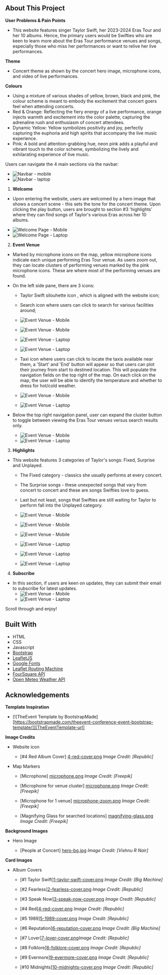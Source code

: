 ## About This Project
**User Problems & Pain Points**
* This website features singer Taylor Swift, her 2023-2024 Eras Tour and her 10 albums. Hence, the primary users would be Swifties who are keen to learn more about the Eras Tour performance venues and songs, especially those who miss her performances or want to relive her live performances.

**Theme**
* Concert theme as shown by the concert hero image, microphone icons, and video of live performances.

**Colours**
* Using a mixture of various shades of yellow, brown, black and pink, the colour scheme is meant to embody the excitement that concert goers feel when attending concerts. 
* Red & Orange: Reflecting the fiery energy of a live performance, orange injects warmth and excitement into the color palette, capturing the adrenaline rush and enthusiasm of concert attendees. 
* Dynamic Yellow: Yellow symbolizes positivity and joy, perfectly capturing the euphoria and high spirits that accompany the live music experience.
* Pink: A bold and attention-grabbing hue, neon pink adds a playful and vibrant touch to the color scheme, symbolizing the lively and exhilarating experience of live music.

Users can navigate the 4 main sections via the navbar:
* ![Navbar - mobile](assets/img/screen-shots/mobile/2.%20mobile-navbar.png)
* ![Navbar - laptop](assets/img/screen-shots/laptop/2.%20laptop-navbar.png)


1. **Welcome**
- Upon entering the website, users are welcomed by a hero image that shows a concert scene - this sets the tone for the concert theme. Upon clicking the play button, users are brought to section #3 'highlights' where they can find songs of Taylor's various Eras across her 10 albums.
* ![Welcome Page - Mobile](assets/img/screen-shots/mobile/1.%20mobile-welcome.png)
* ![Welcome Page - Laptop](assets/img/screen-shots/mobile/1.%20laptop-welcome.png)

2. **Event Venue**
- Marked by microphone icons on the map, yellow microphone icons indicate each unique performing Eras Tour venue. 
As users zoom out, they can locate clusters of performing venues marked by the pink microphone icons. These are where most of the performing venues are found.

- On the left side pane, there are 3 icons: 
   * Taylor Swift silouhette icon , which is aligned with the website icon;
   * Search icon where users can click to search for various facilities around; 
   * ![Event Venue - Mobile](assets/img/screen-shots/mobile/3.%20mobile-event-venue-search-location-function.png)
   * ![Event Venue - Mobile](assets/img/screen-shots/mobile/3.%20mobile-event-venue-search-location-result.png)

   * ![Event Venue - Laptop](assets/img/screen-shots/laptop/3.%20laptop-event-venue-search-location-function.png)
   * ![Event Venue - Laptop](assets/img/screen-shots/laptop/3.%20laptop-event-venue-search-location-result.png)

   * Taxi icon where users can click to locate the taxis available near them, a 'Start' and 'End' button will appear so that users can plot their journey from start to destined location. This will populate the navigation fields on the top right of the map. On each click on the map, the user will be able to identify the temperature and whether to dress for hot/cold weather.
   * ![Event Venue - Mobile](assets/img/screen-shots/mobile/3.mobile-event-venue-user-route-taxi-weather)
   * ![Event Venue - Laptop](assets/img/screen-shots/laptop/3.%20laptop-event-venue-user-route-taxi-weather.png)
   
- Below the top right navigation panel, user can expand the cluster button to toggle between viewing the Eras Tour venues versus search results only.
    * ![Event Venue - Mobile](assets/img/screen-shots/mobile/3.mobile-event-venue-venue-markers.png)
    * ![Event Venue - Laptop](assets/img/screen-shots/laptop/3.%20laptop-event-venue-venue-markers.png)

3. **Highlights**
- This website features 3 categories of Taylor's songs: Fixed, Surprise and Unplayed.
    * The Fixed category - classics she usually performs at every concert.
    * The Surprise songs - these unexpected songs that vary from concert to concert and these are songs Swifties love to guess.
    * Last but not least, songs that Swifties are still waiting for Taylor to perform fall into the Unplayed category.
    * ![Event Venue - Mobile](assets/img/screen-shots/mobile/4.%20mobile-highlights.png)
    * ![Event Venue - Mobile](assets/img/screen-shots/mobile/4.%20mobile-highlights-songs.png)
    * ![Event Venue - Mobile](assets/img/screen-shots/mobile/4.%20mobile-highlights-songs-videos.png)

    * ![Event Venue - Laptop](assets/img/screen-shots/laptop/4.%20laptop-highlights.png)
    * ![Event Venue - Laptop](assets/img/screen-shots/laptop/4.%20laptop-highlights-songs.png)
    * ![Event Venue - Laptop](assets/img/screen-shots/laptop/4.%20laptop-highlights-songs-videos.png)

4. **Subscribe**
- In this section, if users are keen on updates, they can submit their email to subscribe for latest updates.
    * ![Event Venue - Mobile](assets/img/screen-shots/mobile/5.%20mobile-subscribe.png)
    * ![Event Venue - Laptop](assets/img/screen-shots/laptop/5.%20laptop-subscribe.png)

Scroll through and enjoy!

## Built With
* HTML
* CSS
* Javascript
* [Bootstrap](https://getbootstrap.com)
* [LeafletJS](https://leafletjs.com/) 
* [Google Fonts](https://fonts.googleapis.com)
* [Leaflet Routing Machine](https://www.liedman.net/leaflet-routing-machine/)
* [FourSquare API](https://foursquare.com/developers/home)
* [Open Meteo Weather API](https://open-meteo.com/)




## Acknowledgements

**Template Inspiration**
* [![TheEvent Template by BootstrapMade][https://bootstrapmade.com/theevent-conference-event-bootstrap-template/]][TheEventTemplate-url]

**Image Credits**
- Website icon

    - [#4 Red Album Cover] [4-red-cover.png](https://en.wikipedia.org/wiki/Red_(Taylor%27s_Version)) *Image Credit: [Republic]*


- Map Markers

    - [Microphone] [microphone.png](https://www.flaticon.com/free-icons/microphone) *Image Credit: [Freepik]*

    - [Microphone for venue cluster] [microphone.png](https://www.flaticon.com/free-icons/microphone) *Image Credit: [Freepik]*

    - [Microphone for 1 venue] [microphone-zoom.png](https://www.flaticon.com/free-icons/microphone) *Image Credit: [Freepik]*

    - [Magnifying Glass for searched locations] [magnifying-glass.png](https://www.flaticon.com/free-icons/magnifying-glass) *Image Credit: [Freepik]*


**Background Images**
- Hero Image

    - [People at Concert] [hero-bg.jpg](https://www.pexels.com/photo/people-at-concert-1105666/) *Image Credit: [Vishnu R Nair]*

**Card Images**
- Album Covers

    - [#1 Taylor Swift][1-taylor-swift-cover.png](https://en.wikipedia.org/wiki/Taylor_Swift_(album)) *Image Credit: [Big Machine]*

    - [#2 Fearless][2-fearless-cover.png](https://en.wikipedia.org/wiki/Fearless_(Taylor%27s_Version)) *Image Credit: [Republic]*

    - [#3 Speak Now][3-speak-now-cover.png](https://en.wikipedia.org/wiki/Speak_Now_(Taylor%27s_Version)) *Image Credit: [Republic]*

    - [#4 Red][4-red-cover.png](https://en.wikipedia.org/wiki/Red_(Taylor%27s_Version)) *Image Credit: [Republic]*

    - [#5 1989][5-1989-cover.png](https://en.wikipedia.org/wiki/1989_(Taylor%27s_Version)) *Image Credit: [Republic]*

    - [#6 Reputation][6-reputation-cover.png](https://en.wikipedia.org/wiki/Reputation_(album)) *Image Credit: [Big Machine]*

    - [#7 Lover][7-lover-cover.png](https://en.wikipedia.org/wiki/Lover_(album))*Image Credit: [Republic]*

    - [#8 Folklore][8-folklore-cover.png](https://en.wikipedia.org/wiki/Folklore_(Taylor_Swift_album)) *Image Credit: [Republic]*

    - [#9 Evermore][9-evermore-cover.png](https://en.wikipedia.org/wiki/Evermore_(Taylor_Swift_album)) *Image Credit: [Republic]*

    - [#10 Midnights][10-midnights-cover.png](https://en.wikipedia.org/wiki/Midnights) *Image Credit: [Republic]*



